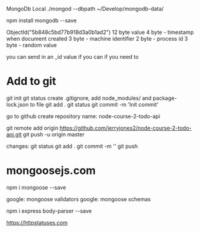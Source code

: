 MongoDb Local
./mongod --dbpath ~/Develop/mongodb-data/

npm install mongodb --save 

ObjectId("5b848c5bd77b918d3a0b1ad2")
12 byte value
4 byte - timestamp when document created
3 byte - machine identifier
2 byte - process id
3 byte - random value

you can send in an _id value if you can if you need to

Add to git
==================
git init
git status
create .gitignore, add node_modules/ and package-lock.json to file
git add .
git status
git commit -m 'Init commit'

go to github
create repository
name: node-course-2-todo-api

git remote add origin https://github.com/jerryjones2/node-course-2-todo-api.git
git push -u origin master

changes:
git status
git add .
git commit -m ''
git push

mongoosejs.com
===============
npm i mongoose --save

google: mongoose validators
google: mongoose schemas

npm i express body-parser --save

https://httpstatuses.com


